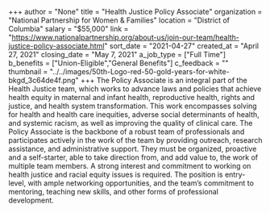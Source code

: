+++
author = "None"
title = "Health Justice Policy Associate"
organization = "National Partnership for Women & Families"
location = "District of Columbia"
salary = "$55,000"
link = "https://www.nationalpartnership.org/about-us/join-our-team/health-justice-policy-associate.html"
sort_date = "2021-04-27"
created_at = "April 27, 2021"
closing_date = "May 7, 2021"
a_job_type = ["Full Time"]
b_benefits = ["Union-Eligible","General Benefits"]
c_feedback = ""
thumbnail = "../../images/50th-Logo-red-50-gold-years-for-white-bkgd_3c64de4f.png"
+++
The Policy Associate is an integral part of the Health Justice team, which works to advance laws and policies that achieve health equity in maternal and infant health, reproductive health, rights and justice, and health system transformation. This work encompasses solving for health and health care inequities, adverse social determinants of health, and systemic racism, as well as improving the quality of clinical care. The Policy Associate is the backbone of a robust team of professionals and participates actively in the work of the team by providing outreach, research assistance, and administrative support. They must be organized, proactive and a self-starter, able to take direction from, and add value to, the work of multiple team members. A strong interest and commitment to working on health justice and racial equity issues is required. The position is entry-level, with ample networking opportunities, and the team’s commitment to mentoring, teaching new skills, and other forms of professional development.